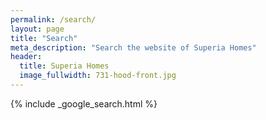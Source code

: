 ```yaml
---
permalink: /search/
layout: page
title: "Search"
meta_description: "Search the website of Superia Homes"
header:
  title: Superia Homes
  image_fullwidth: 731-hood-front.jpg
---
```


{% include _google_search.html %}
